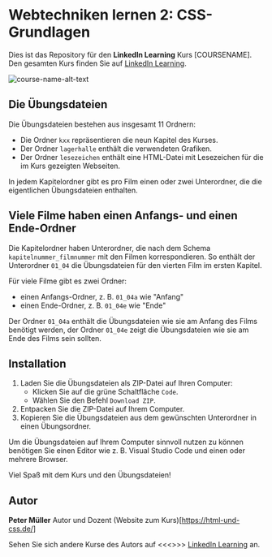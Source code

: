 # Webtechniken lernen 2: CSS-Grundlagen

Dies ist das Repository für den **LinkedIn Learning** Kurs [COURSENAME]. Den gesamten Kurs finden Sie auf [LinkedIn Learning][lil-course-url].

![course-name-alt-text][lil-thumbnail-url]


## Die Übungsdateien 
Die Übungsdateien bestehen aus insgesamt 11 Ordnern: 

- Die Ordner `kxx` repräsentieren die neun Kapitel des Kurses.
- Der Ordner `lagerhalle` enthält die verwendeten Grafiken. 
- Der Ordner `lesezeichen` enthält eine HTML-Datei mit Lesezeichen für die im Kurs gezeigten Webseiten. 

In jedem Kapitelordner gibt es pro Film einen oder zwei Unterordner, die die eigentlichen Übungsdateien enthalten. 

## Viele Filme haben einen Anfangs- und einen Ende-Ordner 
Die Kapitelordner haben Unterordner, die nach dem Schema `kapitelnummer_filmnummer` mit den Filmen korrespondieren. So enthält der Unterordner `01_04` die Übungsdateien für den vierten Film im ersten Kapitel.

Für viele Filme gibt es zwei Ordner: 

- einen Anfangs-Ordner, z. B. `01_04a` wie "Anfang"
- einen Ende-Ordner, z. B. `01_04e` wie "Ende"

Der Ordner `01_04a` enthält die Übungsdateien wie sie am Anfang des Films benötigt werden, der Ordner `01_04e` zeigt die Übungsdateien wie sie am Ende des Films sein sollten. 


## Installation 
1. Laden Sie die Übungsdateien als ZIP-Datei auf Ihren Computer:   
    - Klicken Sie auf die grüne Schaltfläche `Code`.
    - Wählen Sie den Befehl `Download ZIP`. 
2. Entpacken Sie die ZIP-Datei auf Ihrem Computer. 
3. Kopieren Sie die Übungsdateien aus dem gewünschten Unterordner in einen Übungsordner. 

Um die Übungsdateien auf Ihrem Computer sinnvoll nutzen zu können benötigen Sie einen Editor wie z. B. Visual Studio Code und einen oder mehrere Browser. 

Viel Spaß mit dem Kurs und den Übungsdateien! 

## Autor
**Peter Müller**
Autor und Dozent
(Website zum Kurs)[https://html-und-css.de/]

Sehen Sie sich andere Kurse des Autors auf <<<<Link aktualisieren>>>> [LinkedIn Learning](https://www.linkedin.com/learning/instructors/name_des_autors?u=104) an.

[lil-course-url]: https://www.linkedin.com/learning/
[lil-thumbnail-url]: https://
